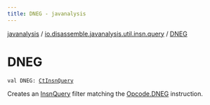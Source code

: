 ```yaml
---
title: DNEG - javanalysis
---
```


[javanalysis](../index.html) / [io.disassemble.javanalysis.util.insn.query](index.html) / [DNEG](./-d-n-e-g.html)

# DNEG

`val DNEG: `[`CtInsnQuery`](-ct-insn-query/index.html)

Creates an [InsnQuery](-insn-query/index.html) filter matching the [Opcode.DNEG](#) instruction.


